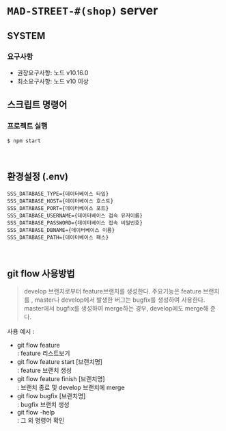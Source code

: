 # `MAD-STREET-#(shop)` server

## SYSTEM

### 요구사항

- 권장요구사항: 노드 v10.16.0
- 최소요구사항: 노드 v10 이상

## 스크립트 명령어

### 프로젝트 실행

```
$ npm start
```

<br>

## 환경설정 (.env)

```
SSS_DATABASE_TYPE={데이터베이스 타입}
SSS_DATABASE_HOST={데이터베이스 호스트}
SSS_DATABASE_PORT={데이터베이스 포트}
SSS_DATABASE_USERNAME={데이터베이스 접속 유저이름}
SSS_DATABASE_PASSWORD={데이터베이스 접속 비밀번호}
SSS_DATABASE_DBNAME={데이터베이스 이름}
SSS_DATABASE_PATH={데이터베이스 패스}
```

<br>

## git flow 사용방법

> develop 브랜치로부터 feature브랜치를 생성한다. 주요기능은 feature 브랜치를 , master나 develop에서 발생한 버그는 bugfix를 생성하여 사용한다. master에서 bugfix를 생성하여 merge하는 경우, develop에도 merge해 준다.

사용 예시 :

- git flow feature  
  : feature 리스트보기
- git flow feature start [브랜치명]  
  : feature 브랜치 생성
- git flow feature finish [브랜치명]  
  : 브랜치 종료 및 develop 브랜치에 merge
- git flow bugfix [브랜치명]  
  : bugfix 브랜치 생성
- git flow -help  
  : 그 외 명령어 확인
